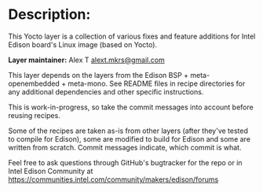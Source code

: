 Description:
============

This Yocto layer is a collection of various fixes and feature additions
for Intel Edison board's Linux image (based on Yocto).

**Layer maintainer:** Alex T <alext.mkrs@gmail.com>

This layer depends on the layers from the Edison BSP + meta-openembedded + meta-mono.
See README files in recipe directories for any additional dependencies and other
specific instructions.

This is work-in-progress, so take the commit messages into account before reusing recipes.

Some of the recipes are taken as-is from other layers (after they've tested to compile for Edison),
some are modified to build for Edison and some are written from scratch. Commit messages indicate,
which commit is what.

Feel free to ask questions through GitHub's bugtracker for the repo or
in Intel Edison Community at https://communities.intel.com/community/makers/edison/forums
